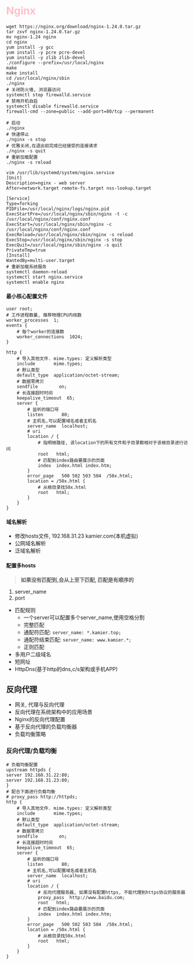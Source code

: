 # <span style="color: pink;">Nginx</span>

```shell
wget https://nginx.org/download/nginx-1.24.0.tar.gz
tar zxvf nginx-1.24.0.tar.gz
mv nginx-1.24 nginx
cd nginx
yum install -y gcc
yum install -y pcre pcre-devel
yum install -y zlib zlib-devel
./configure --prefix=/usr/local/nginx
make
make install
cd /usr/local/nginx/sbin
./nginx
# 关闭防火墙, 浏览器访问
systemctl stop firewalld.service
# 禁用开机自启
systemctl disable firewalld.service
firewall-cmd --zone=public --add-port=80/tcp --permanent
```
```shell
# 启动
./nginx
# 快速停止
./nginx -s stop
# 优雅关闭,在退出前完成已经接受的连接请求
./nginx -s quit
# 重新加载配置
./nginx -s reload
```

```shell
vim /usr/lib/systemd/system/nginx.service
[Unit]
Description=nginx - web server
After=network.target remote-fs.target nss-lookup.target

[Service]
Type=forking
PIDFile=/usr/local/nginx/logs/nginx.pid
ExecStartPre=/usr/local/nginx/sbin/nginx -t -c /usr/local/nginx/conf/nginx.conf
ExecStart=/usr/local/nginx/sbin/nginx -c /usr/local/nginx/conf/nginx.conf
ExecReload=/usr/local/nginx/sbin/nginx -s reload
ExecStop=/usr/local/nginx/sbin/nginx -s stop
ExecQuit=/usr/local/nginx/sbin/nginx -s quit
PrivateTmp=true
[Install]
WantedBy=multi-user.target
# 重新加载系统服务
systemctl daemon-reload
systemctl start nginx.service
systemctl enable nginx
```
#### 最小核心配置文件
```shell
user root;
# 工作进程数量, 推荐物理CPU内核数
worker_processes  1;
events {
	# 每个worker的连接数
    worker_connections  1024;
}

http {
	# 导入其他文件. mime.types: 定义解析类型
    include       mime.types;
    # 默认类型
    default_type  application/octet-stream;
    # 数据零拷贝
    sendfile        on;
    # 长连接超时时间
    keepalive_timeout  65;
    server {
      	# 监听的端口号
        listen       80;
        # 主机名,可以配置域名或者主机名
        server_name  localhost;
        # uri
        location / {
          	# 指明根路径, 该location下的所有文件和子目录都相对于该根目录进行访问
            root   html;
            # 匹配到index路由要展示的页面
            index  index.html index.htm;
        }
        error_page   500 502 503 504  /50x.html;
        location = /50x.html {
          	# 从根目录找50x.html
            root   html;
        }
    }
}
```
#### 域名解析
- 修改hosts文件, 192.168.31.23 kamier.com(本机虚拟)
- 公网域名解析
- 泛域名解析
#### 配置多hosts
> **如果没有匹配到,会从上至下匹配, 匹配是有顺序的**
1. server_name
2. port
- 匹配规则
  - 一个server可以配置多个server_name,使用空格分割
  - 完整匹配
  - 通配符匹配: `server_name: *.kamier.top;`
  - 通配符结束匹配: `server_name: www.kamier.*;`
  - 正则匹配
- 多用户二级域名
- 短网址
- HttpDns(基于http的dns,c/s架构或手机APP)

## 反向代理
- 网关, 代理与反向代理
- 反向代理在系统架构中的应用场景
- Nginx的反向代理配置
- 基于反向代理的负载均衡器
- 负载均衡策略

### 反向代理/负载均衡
```Nginx
# 负载均衡配置
upstream httpds {
server 192.168.31.22:80;
server 192.168.31.23:80;
}
# 配合下面进行负载均衡
# proxy_pass http://httpds;
http {
	# 导入其他文件. mime.types: 定义解析类型
    include       mime.types;
    # 默认类型
    default_type  application/octet-stream;
    # 数据零拷贝
    sendfile        on;
    # 长连接超时时间
    keepalive_timeout  65;
    server {
      	# 监听的端口号
        listen       80;
        # 主机名,可以配置域名或者主机名
        server_name  localhost;
        # uri
        location / {
            # 反向代理服务器, 如果没有配置https, 不能代理到https协议的服务器
            proxy_pass  http://www.baidu.com;
            root   html;
            # 匹配到index路由要展示的页面
            index  index.html index.htm;
        }
        error_page   500 502 503 504  /50x.html;
        location = /50x.html {
          	# 从根目录找50x.html
            root   html;
        }
    }
}
```